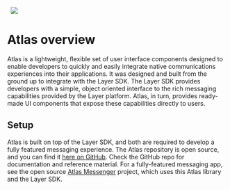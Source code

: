 &nbsp;
![](atlas-android-header.png)
# Atlas overview
Atlas is a lightweight, flexible set of user interface components designed to enable developers to quickly and easily integrate native communications experiences into their applications. It was designed and built from the ground up to integrate with the Layer SDK. The Layer SDK provides developers with a simple, object oriented interface to the rich messaging capabilities provided by the Layer platform. Atlas, in turn, provides ready-made UI components that expose these capabilities directly to users.

## Setup

Atlas is built on top of the Layer SDK, and both are required to develop a fully featured messaging experience. The Atlas repository is open source, and you can find it [here on GitHub](https://github.com/layerhq/Atlas-Android). Check the GitHub repo for documentation and reference material. For a fully-featured messaging app, see the open source [Atlas Messenger](https://github.com/layerhq/Atlas-Android-Messenger) project, which uses this Atlas library and the Layer SDK.
